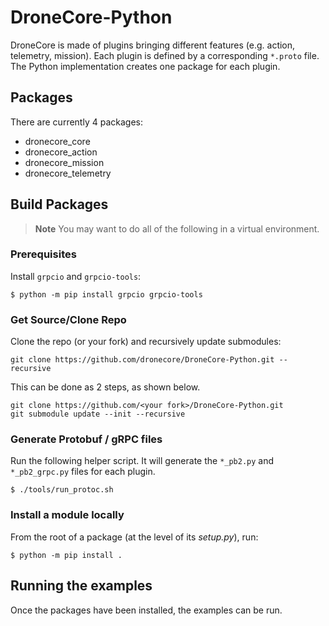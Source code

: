# DroneCore-Python

DroneCore is made of plugins bringing different features (e.g. action, telemetry, mission). Each plugin is defined by a corresponding `*.proto` file. The Python implementation creates one package for each plugin.



## Packages

There are currently 4 packages:

- dronecore_core
- dronecore_action
- dronecore_mission
- dronecore_telemetry

## Build Packages

> **Note** You may want to do all of the following in a virtual environment.

### Prerequisites

Install `grpcio` and `grpcio-tools`:

```
$ python -m pip install grpcio grpcio-tools
```

### Get Source/Clone Repo

Clone the repo (or your fork) and recursively update submodules:
```
git clone https://github.com/dronecore/DroneCore-Python.git --recursive
```

This can be done as 2 steps, as shown below.
```
git clone https://github.com/<your fork>/DroneCore-Python.git
git submodule update --init --recursive
```

### Generate Protobuf / gRPC files

Run the following helper script. It will generate the `*_pb2.py` and `*_pb2_grpc.py` files for each plugin.

```
$ ./tools/run_protoc.sh
```

### Install a module locally

From the root of a package (at the level of its _setup.py_), run:

```
$ python -m pip install .
```

## Running the examples

Once the packages have been installed, the examples can be run.
